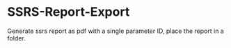 # SSRS-Report-Export
Generate ssrs report as pdf with a single parameter ID, place the report in a folder.
